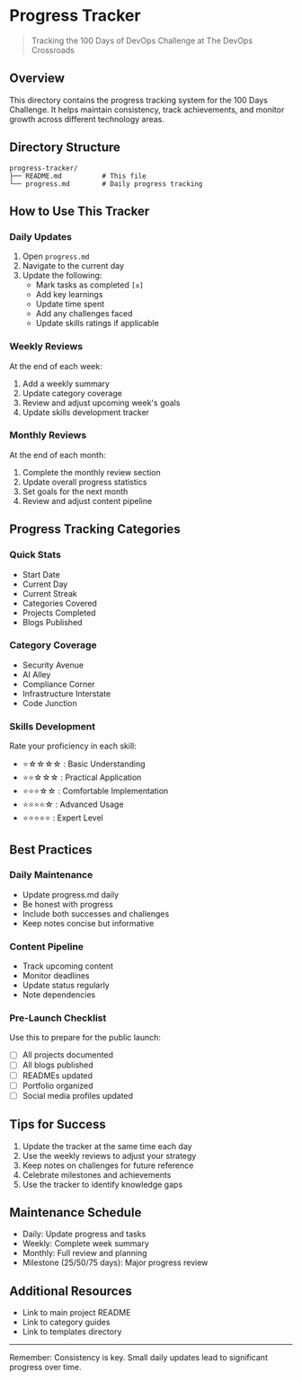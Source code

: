 # Progress Tracker

> Tracking the 100 Days of DevOps Challenge at The DevOps Crossroads

## Overview
This directory contains the progress tracking system for the 100 Days Challenge. It helps maintain consistency, track achievements, and monitor growth across different technology areas.

## Directory Structure
```
progress-tracker/
├── README.md          # This file
└── progress.md        # Daily progress tracking
```

## How to Use This Tracker

### Daily Updates
1. Open `progress.md`
2. Navigate to the current day
3. Update the following:
   - Mark tasks as completed `[x]`
   - Add key learnings
   - Update time spent
   - Add any challenges faced
   - Update skills ratings if applicable

### Weekly Reviews
At the end of each week:
1. Add a weekly summary
2. Update category coverage
3. Review and adjust upcoming week's goals
4. Update skills development tracker

### Monthly Reviews
At the end of each month:
1. Complete the monthly review section
2. Update overall progress statistics
3. Set goals for the next month
4. Review and adjust content pipeline

## Progress Tracking Categories

### Quick Stats
- Start Date
- Current Day
- Current Streak
- Categories Covered
- Projects Completed
- Blogs Published

### Category Coverage
- Security Avenue
- AI Alley
- Compliance Corner
- Infrastructure Interstate
- Code Junction

### Skills Development
Rate your proficiency in each skill:
- ⭐☆☆☆☆ : Basic Understanding
- ⭐⭐☆☆☆ : Practical Application
- ⭐⭐⭐☆☆ : Comfortable Implementation
- ⭐⭐⭐⭐☆ : Advanced Usage
- ⭐⭐⭐⭐⭐ : Expert Level

## Best Practices

### Daily Maintenance
- Update progress.md daily
- Be honest with progress
- Include both successes and challenges
- Keep notes concise but informative

### Content Pipeline
- Track upcoming content
- Monitor deadlines
- Update status regularly
- Note dependencies

### Pre-Launch Checklist
Use this to prepare for the public launch:
- [ ] All projects documented
- [ ] All blogs published
- [ ] READMEs updated
- [ ] Portfolio organized
- [ ] Social media profiles updated

## Tips for Success
1. Update the tracker at the same time each day
2. Use the weekly reviews to adjust your strategy
3. Keep notes on challenges for future reference
4. Celebrate milestones and achievements
5. Use the tracker to identify knowledge gaps

## Maintenance Schedule
- Daily: Update progress and tasks
- Weekly: Complete week summary
- Monthly: Full review and planning
- Milestone (25/50/75 days): Major progress review

## Additional Resources
- Link to main project README
- Link to category guides
- Link to templates directory

---

Remember: Consistency is key. Small daily updates lead to significant progress over time.
